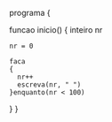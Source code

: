 programa 
{

  funcao inicio() 
  {
    inteiro nr
    
    nr = 0

    faca
    {
      nr++
      escreva(nr, " ")
    }enquanto(nr < 100)
  }
}
